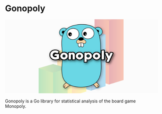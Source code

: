 # Gonopoly
![Image of Gonopoly](https://raw.githubusercontent.com/LoveMHz/Gonopoly/gh-pages/images/header_gonopoly.png)

Gonopoly is a Go library for statistical analysis of the board game Monopoly.
